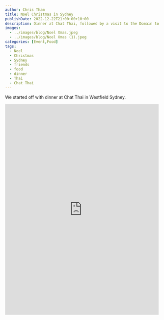 ```yaml
---
author: Chris Tham
title: Noel Christmas in Sydney
publishDate: 2022-12-22T21:00:00+10:00
description: Dinner at Chat Thai, followed by a visit to the Domain to see the lightshow
images:
  - ../images/blog/Noel Xmas.jpeg
  - ../images/blog/Noel Xmas (1).jpeg
categories: [Event,Food]
tags:
  - Noel
  - Christmas
  - Sydney
  - friends
  - food
  - dinner
  - Thai
  - Chat Thai
---
```


We started off with dinner at Chat Thai in Westfield Sydney.

<iframe src="https://www.facebook.com/plugins/post.php?href=https%3A%2F%2Fwww.facebook.com%2Fchris1.tham%2Fposts%2Fpfbid0q6t4NqZ4cqrfv8pbqUD8NPvGLzVok2EjwRQ8TB3TmUW3FhncYG6z23omykXPJfAul&show_text=true&width=500" width="500" height="684" style="border:none;overflow:hidden" scrolling="no" frameborder="0" allowfullscreen="true" allow="autoplay; clipboard-write; encrypted-media; picture-in-picture; web-share"></iframe>
